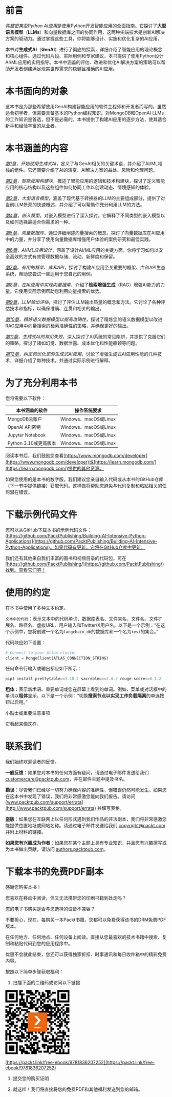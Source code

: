 # 前言

*构建密集型Python AI应用*是使用Python开发智能应用的全面指南。它探讨了**大型语言模型**（**LLMs**）和向量数据库之间的协同作用，这两种尖端技术是创新AI解决方案的驱动力。通过掌握这些工具，你将能够设计、实施和优化复杂的AI应用。

本书对**生成式AI**（**GenAI**）进行了彻底的探索，详细介绍了智能应用的理论概念和核心组件。通过代码片段、实际用例和专家建议，本书提供了使用Python设计AI/ML应用的实用指导。本书中涵盖的评估、改进和优化AI解决方案的策略可以帮助开发者创建满足现实世界需求的稳健且准确的AI应用。

# 本书面向的对象

这本书是为那些希望使用GenAI构建智能应用的软件工程师和开发者而写的。虽然适合初学者，但需要具备基本的Python编程知识。对MongoDB和OpenAI LLMs的工作知识是首选，但不是必需的。本书提供了构建AI应用的逐步方法，使其适合新手和经验丰富的从业者。

# 本书涵盖的内容

[*第1章*](B22495_01.xhtml#_idTextAnchor009)，*开始使用生成式AI*，定义了与GenAI相关的关键术语，并介绍了AI/ML堆栈的组件。它还简要介绍了AI的演变、AI解决方案的益处、风险和伦理问题。

[*第2章*](B22495_02.xhtml#_idTextAnchor021)，*智能应用构建块*，概述了智能应用的逻辑和技术构建块，探讨了定义智能应用的核心结构以及这些组件如何协同工作以创建动态、情境感知的体验。

[*第3章*](B22495_03.xhtml#_idTextAnchor041)，*大型语言模型*，涵盖了现代基于转换器的LLM的主要组成部分，提供了对当前LLM景观的快速概述，并介绍了可以帮助你充分利用LLM的方法。

[*第4章*](B22495_04.xhtml#_idTextAnchor061)，*嵌入模型*，对嵌入模型进行了深入探讨。它解释了不同类型的嵌入模型以及如何选择最适合你需求的一种。

[*第5章*](B22495_05.xhtml#_idTextAnchor115)，*向量数据库*，通过详细阐述向量搜索的概念，探讨了向量数据库在AI应用中的力量，并分享了使用向量数据库增强用户体验的案例研究和最佳实践。

[*第6章*](B22495_06.xhtml#_idTextAnchor137)，*AI/ML应用设计*，涵盖了设计AI/ML应用的关键方面。你将学习如何以安全高效的方式有效管理数据存储、流动、新鲜度和保留。

[*第7章*](B22495_07.xhtml#_idTextAnchor162)，*有用的框架、库和API*，探讨了构建AI应用至关重要的框架、库和API生态系统，帮助您尝试一些适用于您自己的用例。

[*第8章*](B22495_08.xhtml#_idTextAnchor180)，*在AI应用中实现向量搜索*，介绍了**检索增强生成**（RAG）增强AI能力的力量。它使用实际示例帮助您利用向量搜索的优势。

[*第9章*](B22495_09.xhtml#_idTextAnchor193)，*LLM输出评估*，探讨了评估LLM输出质量的概念和方法。它讨论了各种评估技术和指标，以确保准确、连贯和相关的输出。

[*第10章*](B22495_10.xhtml#_idTextAnchor214)，*精炼语义数据模型以提高准确性*，探讨了精炼您的语义数据模型以改进RAG应用中向量搜索的检索准确性的策略，并确保更好的输出。

[*第11章*](B22495_11.xhtml#_idTextAnchor232)，*生成式AI的常见失败*，深入探讨了AI系统的常见陷阱，并提供了克服它们的策略，探讨了诸如幻觉、数据泄露、成本优化和性能瓶颈等问题。

[*第12章*](B22495_12.xhtml#_idTextAnchor253)，*纠正和优化您的生成式AI应用*，讨论了增强生成式AI应用性能的几种技术，详细介绍了每种技术，并通过实际示例进行解释。

# 为了充分利用本书

您将需要以下软件：

| **本书涵盖的软件** | **操作系统要求** |
| --- | --- |
| MongoDB云账户 | Windows、macOS或Linux |
| OpenAI API密钥 | Windows、macOS或Linux |
| Jupyter Notebook | Windows、macOS或Linux |
| Python 3.10或更高版本 | Windows、macOS或Linux |

阅读本书后，我们鼓励您查看[https://www.mongodb.com/developer](https://www.mongodb.com/developer)或[https://learn.mongodb.com/](https://learn.mongodb.com/)提供的其他资源。

如果您使用的是本书的数字版，我们建议您亲自输入代码或从本书的GitHub仓库（下一节中提供链接）获取代码。这样做将帮助您避免与代码复制和粘贴相关的任何潜在错误。

# 下载示例代码文件

您可以从GitHub下载本书的示例代码文件：[https://github.com/PacktPublishing/Building-AI-Intensive-Python-Applications](https://github.com/PacktPublishing/Building-AI-Intensive-Python-Applications)。如果代码有更新，它将在GitHub仓库中更新。

我们还有其他来自我们丰富的图书和视频目录的代码包，可在[https://github.com/PacktPublishing/](https://github.com/PacktPublishing/)找到。查看它们吧！

# 使用的约定

在本书中使用了多种文本约定。

`文本中的代码`：表示文本中的代码单词、数据库表名、文件夹名、文件名、文件扩展名、路径名、虚拟URL、用户输入和Twitter/X用户名。以下是一个示例：“在这个示例中，您将创建一个名为`langchain_db`的数据库和一个名为`test`的集合。”

代码块应如下设置：

```py
# Connect to your Atlas cluster
client = MongoClient(ATLAS_CONNECTION_STRING)
```

任何命令行输入或输出都应如下所示：

```py
pip3 install prettytable==3.10.2 sacrebleu==2.4.2 rouge-score==0.1.2
```

**粗体**：表示新术语、重要单词或您在屏幕上看到的单词。例如，菜单或对话框中的单词以**粗体**显示。以下是一个示例：“切换**搜索节点以实现工作负载隔离**的单选按钮以启用。”

小贴士或重要注意事项

它看起来像这样。

# 联系我们

我们始终欢迎读者的反馈。

**一般反馈**：如果您对本书的任何方面有疑问，请通过电子邮件发送给我们 [customercare@packtpub.com](mailto:customercare@packtpub.com)，并在邮件主题中提及书名。

**勘误**：尽管我们已经尽一切努力确保内容的准确性，但错误仍然可能发生。如果您在这本书中发现了错误，我们将非常感激您能向我们报告。请访问 [www.packtpub.com/support/errata](http://www.packtpub.com/support/errata) 并填写表格。

**盗版**：如果您在互联网上以任何形式遇到我们作品的非法副本，我们将非常感激您能提供位置地址或网站名称。请通过电子邮件发送给我们 [copyright@packt.com](mailto:copyright@packt.com) 并附上材料的链接。

**如果您有兴趣成为作者**：如果您在某个主题上具有专业知识，并且您有兴趣撰写或为本书做出贡献，请访问 [authors.packtpub.com](http://authors.packtpub.com)。

# 下载本书的免费PDF副本

感谢您购买本书！

您喜欢在移动中阅读，但又无法携带您的印刷书籍到处走吗？

您的电子书购买是否与您选择的设备不兼容？

不要担心，现在，每购买一本Packt书籍，您都可以免费获得该书的DRM免费PDF版本。

在任何地方、任何地点、任何设备上阅读。直接从您最喜欢的技术书籍中搜索、复制和粘贴代码到您的应用程序中。

优惠不会就此结束，您还可以获得独家折扣、时事通讯和每日收件箱中的精彩免费内容。

按照以下简单步骤获取福利：

1.  扫描下面的二维码或访问以下链接

![](img/B22495_QR_Free_PDF.png)

[https://packt.link/free-ebook/9781836207252](https://packt.link/free-ebook/9781836207252)

1.  提交您的购买证明

1.  就这样！我们将直接将您的免费PDF和其他福利发送到您的邮箱。
